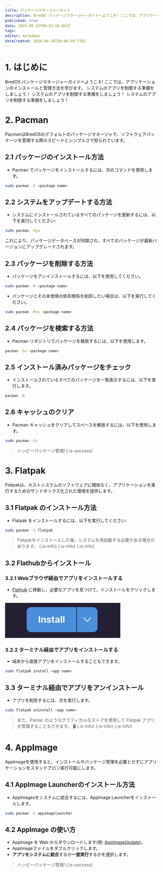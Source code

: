 ```yaml
---
title: パッケージマネージャーガイド
description: BredOS パッケージマネージャーガイドへようこそ! ここでは、アプリケーションのインストールと管理方法を学びます。
published: true
date: 2025-09-15T09:53:59.847Z
tags:
editor: markdown
dateCreated: 2024-09-20T20:08:39.778Z
---
```


# 1. はじめに

BredOS パッケージマネージャーガイドへようこそ! ここでは、アプリケーションのインストールと管理方法を学びます。 システムのアプリを制御する準備をしましょう！ システムのアプリを制御する準備をしましょう！ システムのアプリを制御する準備をしましょう！

# 2. Pacman

PacmanはBredOSのデフォルトのパッケージマネージャで、ソフトウェアパッケージを管理する際のスピードとシンプルさで知られています。

## 2.1 パッケージのインストール方法

- Pacman でパッケージをインストールするには、次のコマンドを使用します。

```bash
sudo pacman -S <package name>
```

## 2.2 システムをアップデートする方法

- システムにインストールされているすべてのパッケージを更新するには、以下を実行してください:

```bash
sudo pacman -Syu
```

これにより、パッケージデータベースが同期され、すべてのパッケージが最新バージョンにアップグレードされます。

## 2.3 パッケージを削除する方法

- パッケージをアンインストールするには、以下を使用してください。

```bash
sudo pacman -R <package name>
```

- パッケージとその未使用の依存関係を削除したい場合は、以下を実行してください。

```bash
sudo pacman -Rns <package name>
```

## 2.4 パッケージを検索する方法

- Pacman リポジトリでパッケージを検索するには、以下を使用します。

```bash
pacman -Ss <package name>
```

## 2.5 インストール済みパッケージをチェック

- インストールされているすべてのパッケージを一覧表示するには、以下を実行します。

```bash
pacman -Q
```

## 2.6 キャッシュのクリア

- Pacman キャッシュをクリアしてスペースを解放するには、以下を使用します。

```bash
sudo pacman -Sc
```

> ハッピーパッケージ管理!
> {.is-success}

# 3. Flatpak

Flatpakは、ホストシステムのソフトウェアに関係なく、アプリケーションを実行するためのサンドボックス化された環境を提供します。

## 3.1 Flatpak のインストール方法

- Flatpak をインストールするには、以下を実行してください:

```bash
sudo pacman -S flatpak
```

> Flatpakをインストールした後、システムを再起動する必要がある場合があります。
> {.is-info}
> {.is-info}
> {.is-info}

## 3.2 Flathubからインストール

### 3.2.1 Webブラウザ経由でアプリをインストールする

- [Flathub](https://flathub.org) に移動し、必要なアプリを見つけて、インストールをクリックします。

![flathub-install-button.png](/how-tos/flathub-install-button.png)

### 3.2.2 ターミナル経由でアプリをインストールする

- 端末から直接アプリをインストールすることもできます。

```bash
sudo flatpak install <app name>
```

## 3.3 ターミナル経由でアプリをアンインストール

- アプリを削除するには、次を実行します。

```bash
sudo flatpak uninstall <app name>
```

> また、Pamac のようなグラフィカルなストアを使用して Flatpak アプリを管理することもできます。 🖥️
> {.is-info}
> {.is-info}
> {.is-info}

# 4. AppImage

AppImageを使用すると、インストールやパッケージ管理を必要とせずにアプリケーションをスタンドアロン実行可能にします。

## 4.1 AppImage Launcherのインストール方法

- AppImagesをシステムに統合するには、AppImage Launcherをインストールします。

```bash
sudo pacman -S appimagelauncher
```

## 4.2 AppImage の使い方

- AppImage を Web からダウンロードします(例: [AppImageUpdate](https://appimage.github.io/AppImageUpdate))。
- AppImageファイルをダブルクリックします。
- **アプリをシステムに統合**するか**一度実行**するかを選択します。

> ハッピーパッケージ管理!
> {.is-success}

